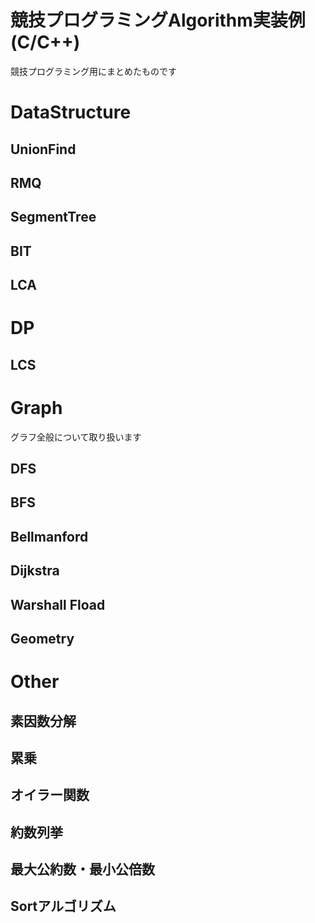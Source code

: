 # 競技プログラミングAlgorithm実装例(C/C++)
競技プログラミング用にまとめたものです


# DataStructure
## UnionFind
## RMQ
## SegmentTree
## BIT
## LCA


# DP
## LCS


# Graph
グラフ全般について取り扱います
## DFS
## BFS
## Bellmanford
## Dijkstra
## Warshall Fload


## Geometry


# Other
## 素因数分解
## 累乗
## オイラー関数
## 約数列挙
## 最大公約数・最小公倍数
## Sortアルゴリズム
